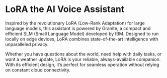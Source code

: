 # LoRA the AI Voice Assistant
Inspired by the revolutionary LoRA (Low-Rank Adaptation) for large language models, this assistant is powered by Granite, a compact and efficient SLM (Small Language Model) developed by IBM. Designed to run locally on edge devices, LoRA combines state-of-the-art intelligence with unparalleled privacy.

Whether you have questions about the world, need help with daily tasks, or want a weather update, LoRA is your reliable, always-available companion. With its efficient design, it’s perfect for seamless operation without relying on constant cloud connectivity.
